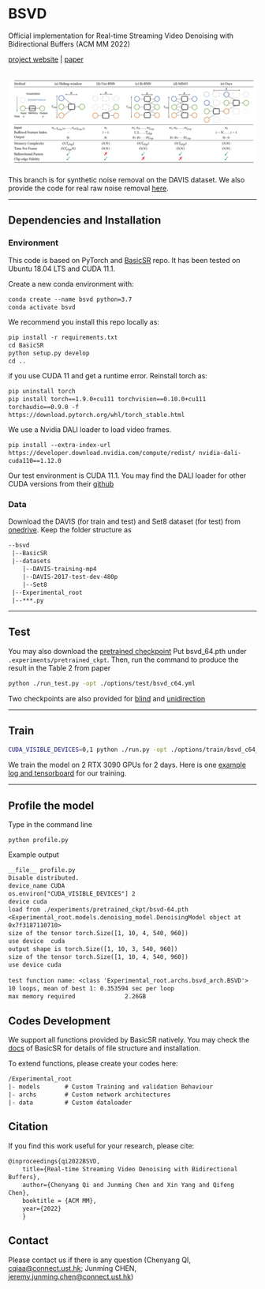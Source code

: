 # BSVD

Official implementation for Real-time Streaming Video Denoising with Bidirectional Buffers (ACM MM 2022)

[project website](https://chenyangqiqi.github.io/BSVD/index.html) | [paper](https://arxiv.org/abs/2207.06937)

![](./figures/framework.jpg)
---

This branch is for synthetic noise removal on the DAVIS dataset. We also provide the code for real raw noise removal [here](https://github.com/ChenyangQiQi/BSVD/tree/bsvd_raw). 

---
## Dependencies and Installation
### Environment
This code is based on PyTorch and [BasicSR](https://github.com/xinntao/BasicSR) repo. It has been tested on Ubuntu 18.04 LTS and CUDA 11.1.

Create a new conda environment with:
```
conda create --name bsvd python=3.7
conda activate bsvd
```


We recommend you install this repo locally as:
```
pip install -r requirements.txt
cd BasicSR
python setup.py develop
cd ..
```
if you use CUDA 11 and get a runtime error. Reinstall torch as:
```
pip uninstall torch
pip install torch==1.9.0+cu111 torchvision==0.10.0+cu111 torchaudio==0.9.0 -f https://download.pytorch.org/whl/torch_stable.html
```

We use a Nvidia DALI loader to load video frames.
```
pip install --extra-index-url https://developer.download.nvidia.com/compute/redist/ nvidia-dali-cuda110==1.12.0
```
Our test environment is CUDA 11.1. You may find the DALI loader for other CUDA versions from their [github](https://github.com/NVIDIA/DALI/releases)

<!-- Install the dependency for performance profiling
```
pip install torchstat
pip install ptflops
pip install thop
``` -->

### Data

Download the DAVIS (for train and test) and Set8 dataset (for test) from [onedrive](https://hkustconnect-my.sharepoint.com/:f:/g/personal/cqiaa_connect_ust_hk/EsEDQhCpBhxPj3RsoPgMsJQBkCoEfHn9xOFDvR0-kNPsAw?e=iaVYOt). Keep the folder structure as
```
--bsvd
 |--BasicSR
 |--datasets
    |--DAVIS-training-mp4
    |--DAVIS-2017-test-dev-480p
    |--Set8
 |--Experimental_root
 |--***.py
```
---

## Test
You may also download the [pretrained checkpoint](https://hkustconnect-my.sharepoint.com/:f:/g/personal/cqiaa_connect_ust_hk/Em-latu2Zm1MpPoxstOmpCQBzNTkyGVqdUEODK3oxcz6eA?e=loC1pu)
Put bsvd_64.pth under ``.experiments/pretrained_ckpt``. Then, run the command to produce the result in the Table 2 from paper

```bash
python ./run_test.py -opt ./options/test/bsvd_c64.yml
```
Two checkpoints are also provided for [blind](https://hkustconnect-my.sharepoint.com/:f:/g/personal/cqiaa_connect_ust_hk/EkmrwTvtKYlLha2G1-8XIskBXOwWt33YUy7rl2yXnj-maw?e=cXdsjr) and [unidirection](https://hkustconnect-my.sharepoint.com/:f:/g/personal/cqiaa_connect_ust_hk/EtJVxVxBDSBDv5qOvRfM9xcBjkpPLbl4sfhBzpIPAWVMiw?e=cTNO8r)

---
## Train

```bash
CUDA_VISIBLE_DEVICES=0,1 python ./run.py -opt ./options/train/bsvd_c64_unblind.yml
```
We train the model on 2 RTX 3090 GPUs for 2 days.
Here is one [example log and tensorboard](https://hkustconnect-my.sharepoint.com/:f:/g/personal/cqiaa_connect_ust_hk/EqonQBPy6LZBm3nCsOGRd1EBsO3CgEMpRKoCnNH6YDof7w?e=197o0V) for our training.

---

## Profile the model
Type in the command line

    python profile.py

Example output

    __file__ profile.py
    Disable distributed.
    device_name CUDA
    os.environ["CUDA_VISIBLE_DEVICES"] 2
    device cuda
    load from ./experiments/pretrained_ckpt/bsvd-64.pth
    <Experimental_root.models.denoising_model.DenoisingModel object at 0x7f3187110710>
    size of the tensor torch.Size([1, 10, 4, 540, 960])
    use device  cuda
    output shape is torch.Size([1, 10, 3, 540, 960])
    size of the tensor torch.Size([1, 10, 4, 540, 960])
    use device cuda

    test function name: <class 'Experimental_root.archs.bsvd_arch.BSVD'>
    10 loops, mean of best 1: 0.353594 sec per loop
    max memory required              2.26GB

## Codes Development

We support all functions provided by BasicSR natively. 
You may check the [docs](https://github.com/XPixelGroup/BasicSR/tree/master/docs) of BasicSR for details of file structure and installation.

To extend functions, please create your codes here:

    /Experimental_root
    |- models       # Custom Training and validation Behaviour
    |- archs        # Custom network architectures
    |- data         # Custom dataloader

## Citation
If you find this work useful for your research, please cite:
```
@inproceedings{qi2022BSVD,
    title={Real-time Streaming Video Denoising with Bidirectional Buffers},
    author={Chenyang Qi and Junming Chen and Xin Yang and Qifeng Chen},
    booktitle = {ACM MM},
    year={2022}
    }

```

## Contact

Please contact us if there is any question (Chenyang QI, cqiaa@connect.ust.hk; Junming CHEN, jeremy.junming.chen@connect.ust.hk)
